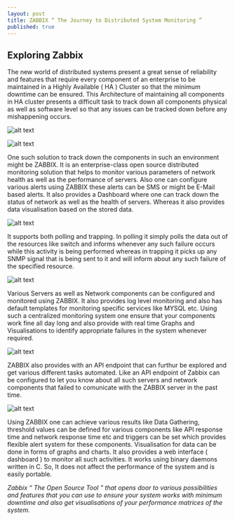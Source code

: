 ```yaml
---
layout: post
title: ZABBIX “ The Journey to Distributed System Monitoring ”
published: true
---
```


## Exploring Zabbix
The new world of distributed systems present a great sense of reliability and features that require every component of an enterprise to be maintained in a Highly Available ( HA ) Cluster so that the minimum downtime can be ensured. This Architecture of maintaining all components in HA cluster presents a difficult task to track down all components physical as well as software level so that any issues can be tracked down before any mishappening occurs.


![alt text](https://media-exp1.licdn.com/dms/image/C5112AQGGboM_IDMSmQ/article-inline_image-shrink_1000_1488/0?e=1598486400&v=beta&t=82R1VIW7p6xv631i7pW8rhz8YuPMsjpGNNLoSuOQgRs)


![alt text](https://media-exp1.licdn.com/dms/image/C5112AQEJRwaQgGaqmA/article-inline_image-shrink_1000_1488/0?e=1598486400&v=beta&t=cNiFX3thejuhUsD8-NQ0pVafTnLaMdaWNvs2toe4sA0)




One such solution to track down the components in such an environment might be ZABBIX. It is an enterprise-class open source distributed monitoring solution that helps to monitor various parameters of network health as well as the performance of servers. Also one can configure various alerts using ZABBIX these alerts can be SMS or might be E-Mail based alerts. It also provides a Dashboard where one can track down the status of network as well as the health of servers. Whereas it also provides data visualisation based on the stored data.



![alt text](https://media-exp1.licdn.com/dms/image/C5112AQE1lm6q0oEE_w/article-inline_image-shrink_1000_1488/0?e=1598486400&v=beta&t=Z_NNLsJx4D2gWECDLJ4_d2nWwYe22ieyPK_9w2vxoBQ)



It supports both polling and trapping. In polling it simply polls the data out of the resources like switch and informs whenever any such failure occurs while this activity is being performed whereas in trapping it picks up any SNMP signal that is being sent to it and will inform about any such failure of the specified resource.


![alt text](https://media-exp1.licdn.com/dms/image/C5112AQFA9T8pm9FIRg/article-inline_image-shrink_1000_1488/0?e=1598486400&v=beta&t=RvdULs-W2KnXk0LXE7KuyqJNrMRksMARkyJ8L0E3xW4)



Various Servers as well as Network components can be configured and monitored using ZABBIX. It also provides log level monitoring and also has default templates for monitoring specific services like MYSQL etc. Using such a centralized monitoring system one ensure that your components work fine all day long and also provide with real time Graphs and Visualisations to identify appropriate failures in the system whenever required.


![alt text](https://media-exp1.licdn.com/dms/image/C5112AQH5EDSjSfIQzw/article-inline_image-shrink_1000_1488/0?e=1598486400&v=beta&t=4QbONfUeI7LiWV3Pt_rSK68U9wjiZNfzSNvZFYXcKnM)



ZABBIX also provides with an API endpoint that can furthur be explored and get various different tasks automated. Like an API endpoint of Zabbix can be configured to let you know about all such servers and network components that failed to comunicate with the ZABBIX server in the past time.



![alt text](https://media-exp1.licdn.com/dms/image/C5112AQF1BdrIl7Askw/article-inline_image-shrink_1000_1488/0?e=1598486400&v=beta&t=KZXW3wIOrkFAUYSsyNwj5MrelfdLfLPSQY5gASZGVy4)




Using ZABBIX one can achieve various results like Data Gathering, threshold values can be defined for various components like API response time and network response time etc and triggers can be set which provides flexible alert system for these components. Visualisation for data can be done in forms of graphs and charts. It also provides a web interface ( dashboard ) to monitor all such activities. It works using binary daemons written in C. So, It does not affect the performance of the system and is easily portable.

_Zabbix “ The Open Source Tool ” that opens door to various possibilities and features that you can use to ensure your system works with minimum downtime and also get visualisations of your performance matrices of the system._
